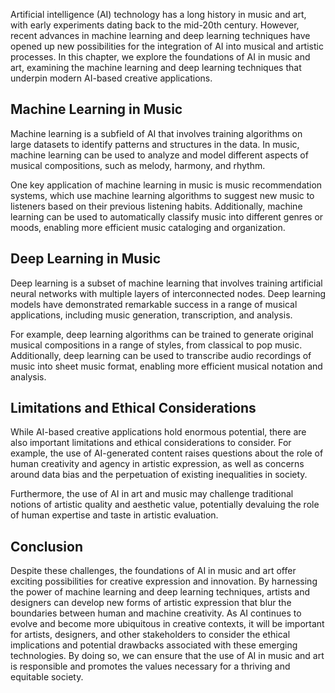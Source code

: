 

Artificial intelligence (AI) technology has a long history in music and art, with early experiments dating back to the mid-20th century. However, recent advances in machine learning and deep learning techniques have opened up new possibilities for the integration of AI into musical and artistic processes. In this chapter, we explore the foundations of AI in music and art, examining the machine learning and deep learning techniques that underpin modern AI-based creative applications.

Machine Learning in Music
-------------------------

Machine learning is a subfield of AI that involves training algorithms on large datasets to identify patterns and structures in the data. In music, machine learning can be used to analyze and model different aspects of musical compositions, such as melody, harmony, and rhythm.

One key application of machine learning in music is music recommendation systems, which use machine learning algorithms to suggest new music to listeners based on their previous listening habits. Additionally, machine learning can be used to automatically classify music into different genres or moods, enabling more efficient music cataloging and organization.

Deep Learning in Music
----------------------

Deep learning is a subset of machine learning that involves training artificial neural networks with multiple layers of interconnected nodes. Deep learning models have demonstrated remarkable success in a range of musical applications, including music generation, transcription, and analysis.

For example, deep learning algorithms can be trained to generate original musical compositions in a range of styles, from classical to pop music. Additionally, deep learning can be used to transcribe audio recordings of music into sheet music format, enabling more efficient musical notation and analysis.

Limitations and Ethical Considerations
--------------------------------------

While AI-based creative applications hold enormous potential, there are also important limitations and ethical considerations to consider. For example, the use of AI-generated content raises questions about the role of human creativity and agency in artistic expression, as well as concerns around data bias and the perpetuation of existing inequalities in society.

Furthermore, the use of AI in art and music may challenge traditional notions of artistic quality and aesthetic value, potentially devaluing the role of human expertise and taste in artistic evaluation.

Conclusion
----------

Despite these challenges, the foundations of AI in music and art offer exciting possibilities for creative expression and innovation. By harnessing the power of machine learning and deep learning techniques, artists and designers can develop new forms of artistic expression that blur the boundaries between human and machine creativity. As AI continues to evolve and become more ubiquitous in creative contexts, it will be important for artists, designers, and other stakeholders to consider the ethical implications and potential drawbacks associated with these emerging technologies. By doing so, we can ensure that the use of AI in music and art is responsible and promotes the values necessary for a thriving and equitable society.
